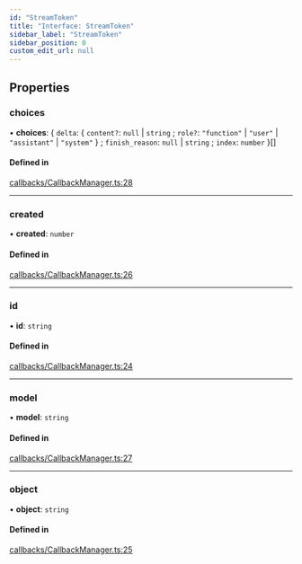 ```yaml
---
id: "StreamToken"
title: "Interface: StreamToken"
sidebar_label: "StreamToken"
sidebar_position: 0
custom_edit_url: null
---
```


## Properties

### choices

• **choices**: { `delta`: { `content?`: ``null`` \| `string` ; `role?`: ``"function"`` \| ``"user"`` \| ``"assistant"`` \| ``"system"``  } ; `finish_reason`: ``null`` \| `string` ; `index`: `number`  }[]

#### Defined in

[callbacks/CallbackManager.ts:28](https://github.com/run-llama/LlamaIndexTS/blob/main/packages/core/src/callbacks/CallbackManager.ts#L28)

___

### created

• **created**: `number`

#### Defined in

[callbacks/CallbackManager.ts:26](https://github.com/run-llama/LlamaIndexTS/blob/main/packages/core/src/callbacks/CallbackManager.ts#L26)

___

### id

• **id**: `string`

#### Defined in

[callbacks/CallbackManager.ts:24](https://github.com/run-llama/LlamaIndexTS/blob/main/packages/core/src/callbacks/CallbackManager.ts#L24)

___

### model

• **model**: `string`

#### Defined in

[callbacks/CallbackManager.ts:27](https://github.com/run-llama/LlamaIndexTS/blob/main/packages/core/src/callbacks/CallbackManager.ts#L27)

___

### object

• **object**: `string`

#### Defined in

[callbacks/CallbackManager.ts:25](https://github.com/run-llama/LlamaIndexTS/blob/main/packages/core/src/callbacks/CallbackManager.ts#L25)
